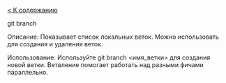 [< К содержанию](./readme.md)

git branch


Описание: Показывает список локальных веток. Можно использовать для создания и удаления веток.

Использование: Используйте git branch <имя_ветки> для создания новой ветки. Ветвление помогает работать над разными фичами параллельно.